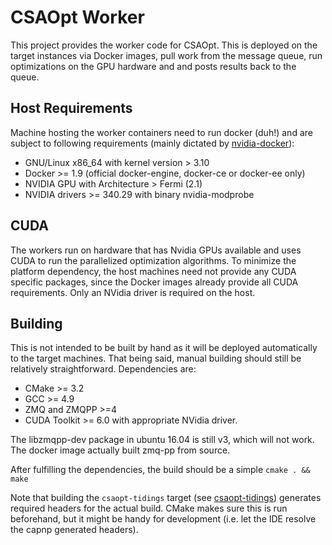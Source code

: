 # CSAOpt Worker

This project provides the worker code for CSAOpt.
This is deployed on the target instances via Docker images, pull work
from the message queue, run optimizations on the GPU hardware and
and posts results back to the queue.

## Host Requirements

Machine hosting the worker containers need to run docker (duh!) and are subject to following requirements (mainly dictated by [nvidia-docker](https://github.com/NVIDIA/nvidia-docker)):
- GNU/Linux x86_64 with kernel version > 3.10
- Docker >= 1.9 (official docker-engine, docker-ce or docker-ee only)
- NVIDIA GPU with Architecture > Fermi (2.1)
- NVIDIA drivers >= 340.29 with binary nvidia-modprobe

## CUDA

The workers run on hardware that has Nvidia GPUs available and uses CUDA
to run the parallelized optimization algorithms. To minimize the platform
dependency, the host machines need not provide any CUDA specific packages, since the Docker images already provide all CUDA requirements.
Only an NVidia driver is required on the host.

## Building

This is not intended to be built by hand as it will be deployed
automatically to the target machines. That being said, manual building
should still be relatively straightforward. Dependencies are:

- CMake >= 3.2
- GCC >= 4.9
- ZMQ and ZMQPP >=4
- CUDA Toolkit >= 6.0 with appropriate NVidia driver.

The libzmqpp-dev package in ubuntu 16.04 is still v3, which will not work.
The docker image actually built zmq-pp from source.

After fulfilling the dependencies, the build should be a simple
`cmake . && make`

Note that building the `csaopt-tidings` target (see [csaopt-tidings](https://github.com/d53dave/csaopt-tidings)) generates required headers for the actual build. CMake makes sure this is run beforehand, but it might be handy for development (i.e. let the IDE resolve the capnp generated headers).
